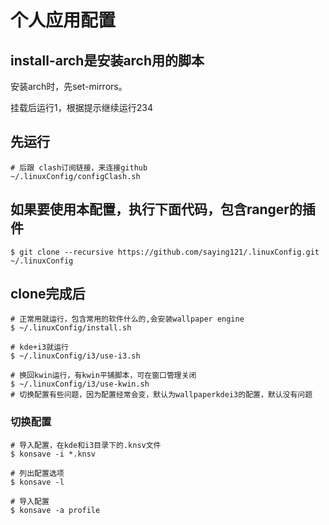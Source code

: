 # 个人应用配置
## install-arch是安装arch用的脚本
安装arch时，先set-mirrors。

挂载后运行1，根据提示继续运行234

## 先运行

    # 后跟 clash订阅链接，来连接github
    ~/.linuxConfig/configClash.sh

## 如果要使用本配置，执行下面代码，包含ranger的插件
    $ git clone --recursive https://github.com/saying121/.linuxConfig.git ~/.linuxConfig

## clone完成后

    # 正常用就运行，包含常用的软件什么的,会安装wallpaper engine
    $ ~/.linuxConfig/install.sh

    # kde+i3就运行
    $ ~/.linuxConfig/i3/use-i3.sh

    # 换回kwin运行，有kwin平铺脚本，可在窗口管理关闭
    $ ~/.linuxConfig/i3/use-kwin.sh
    # 切换配置有些问题，因为配置经常会变，默认为wallpaperkdei3的配置，默认没有问题


### 切换配置
    # 导入配置，在kde和i3目录下的.knsv文件
    $ konsave -i *.knsv

    # 列出配置选项
    $ konsave -l

    # 导入配置
    $ konsave -a profile
